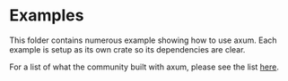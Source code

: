# Examples

This folder contains numerous example showing how to use axum. Each example is
setup as its own crate so its dependencies are clear.

For a list of what the community built with axum, please see the list
[here](../ECOSYSTEM.md).